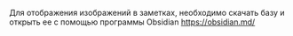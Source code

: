
Для отображения изображений в заметках, необходимо скачать базу и открыть ее с помощью программы Obsidian https://obsidian.md/